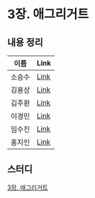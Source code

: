 # 3장. 애그리거트

## 내용 정리

|  이름   | Link  |
|:-----:|:------|
|  소승수  | [Link](https://voidmelody.tistory.com/188)      |
|  김용상  | [Link](https://sturdy-rainstorm-a1c.notion.site/DDD-3-74376bb648ca45dabce1ff89c5bde22f?pvs=4)      | 
|  김주환  | [Link](https://velog.io/@happyjamy/DDD-3장-애그리거트-루트)  |
|  이경민  | [Link](https://velog.io/@tidavid1/DDD-START-3장-애그리거트) |
|  임수진  | [Link](https://blog.naver.com/sjlim1999/223279537389)     |
|  홍지인  | [Link](https://velog.io/@andy230/Aggregate-%EC%95%A0%EA%B7%B8%EB%A6%AC%EA%B1%B0%ED%8A%B8)      |

## 스터디
[3장. 애그리거트](https://github.com/R-DDD-STUDY/book-ddd-start/issues/3)
